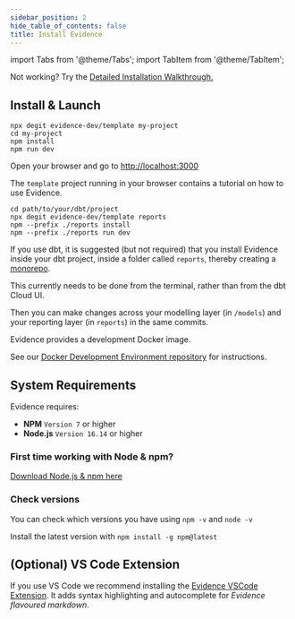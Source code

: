 ```yaml
---
sidebar_position: 2
hide_table_of_contents: false
title: Install Evidence
---
```


import Tabs from '@theme/Tabs';
import TabItem from '@theme/TabItem';

Not working? Try the [Detailed Installation Walkthrough.](/troubleshooting/installation)


## Install & Launch

<Tabs>
<TabItem value="standalone" label="Stand-alone" default>

```shell
npx degit evidence-dev/template my-project
cd my-project 
npm install 
npm run dev 
```
<p class="standard-margin">Open your browser and go to <a href="http://localhost:3000">http://localhost:3000</a></p>
<p class="standard-margin">The <code>template</code> project running in your browser contains a tutorial on how to use Evidence.</p>
</TabItem>

<TabItem value="dbt" label="With dbt">

```shell
cd path/to/your/dbt/project
npx degit evidence-dev/template reports
npm --prefix ./reports install
npm --prefix ./reports run dev
```
<p class="standard-margin">If you use dbt, it is suggested (but not required) that you install Evidence inside your dbt project, inside a folder called <code>reports</code>, thereby creating a <a href="https://github.com/archiewood/analytics_monorepo">monorepo</a>.</p>
<p class="standard-margin">This currently needs to be done from the terminal, rather than from the dbt Cloud UI.</p>
<p class="standard-margin">Then you can make changes across your modelling layer (in <code>/models</code>) and your reporting layer (in <code>reports</code>) in the same commits.</p>
</TabItem>

<TabItem value="docker" label="Docker">
<p class="standard-margin">Evidence provides a development Docker image.</p>
<p class="standard-margin">See our <a href="https://github.com/evidence-dev/docker-devenv">Docker Development Environment repository</a> for instructions.</p>
</TabItem>
</Tabs>

## System Requirements 

Evidence requires: 

- **NPM** `Version 7` or higher
- **Node.js** `Version 16.14` or higher

### First time working with Node & npm?

[Download Node.js & npm here](https://nodejs.org/en/download/)

### Check versions

You can check which versions you have using `npm -v` and `node -v`

Install the latest version with `npm install -g npm@latest`

## (Optional) VS Code Extension 
If you use VS Code we recommend installing the [Evidence VSCode Extension](https://marketplace.visualstudio.com/items?itemName=Evidence.evidence-vscode). It adds syntax highlighting and autocomplete for _Evidence flavoured markdown_.

